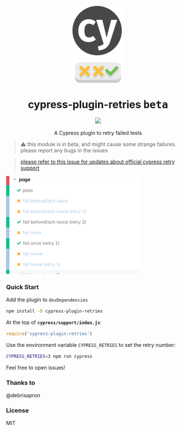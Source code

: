 

<div align="center">
    <img src="docs/readme-logo.png">
    <h1>cypress-plugin-retries <kbd>beta</kbd></h1>
    <a href="https://www.npmjs.com/package/cypress-plugin-retries"><img src="https://img.shields.io/npm/v/cypress-plugin-retries.svg?style=flat"></a>
<p>A Cypress plugin to retry failed tests</p>

</div>

> :warning: this module is in beta, and might cause some strange failures. please report any bugs in the issues

> [please refer to this issue for updates about official cypress retry support](https://github.com/cypress-io/cypress/issues/1313)

![](docs/readme-screenshot.png)

### Quick Start

Add the plugin to `devDependencies`
```bash
npm install -D cypress-plugin-retries
```


At the top of **`cypress/support/index.js`**:
```js
require('cypress-plugin-retries')
```

Use the environment variable `CYPRESS_RETRIES` to set the retry number:
```bash
CYPRESS_RETRIES=3 npm run cypress
```

Feel free to open issues!

### Thanks to
@debrisapron


### License
MIT
